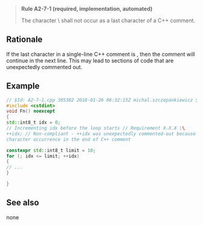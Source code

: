 > **Rule A2-7-1 (required, implementation, automated)**
>
> The character \ shall not occur as a last character of a C++ comment.

## Rationale

If the last character in a single-line C++ comment is \, then the comment will continue
in the next line. This may lead to sections of code that are unexpectedly commented
out.

## Example

```cpp
// $Id: A2-7-1.cpp 305382 2018-01-26 06:32:15Z michal.szczepankiewicz $
#include <cstdint>
void Fn() noexcept
{
std::int8_t idx = 0;
// Incrementing idx before the loop starts // Requirement X.X.X \\
++idx; // Non-compliant - ++idx was unexpectedly commented-out because of \
character occurrence in the end of C++ comment

constexpr std::int8_t limit = 10;
for (; idx <= limit; ++idx)
{
// ...
}

}

```

## See also

none

